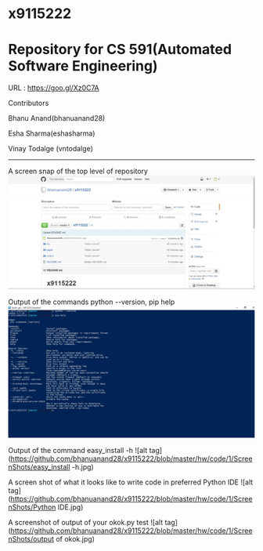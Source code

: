 # x9115222

# Repository for CS 591(Automated Software Engineering)
URL : https://goo.gl/Xz0C7A


Contributors

  Bhanu Anand(bhanuanand28)
  
  Esha Sharma(eshasharma)
  
  Vinay Todalge (vntodalge)
  
________________________________________________________________________________________________________________________


A screen snap of the top level of repository
![alt tag](https://github.com/bhanuanand28/x9115222/blob/master/hw/code/1/ScreenShots/1.jpg)

Output of the commands python --version, pip help
![alt tag](https://github.com/bhanuanand28/x9115222/blob/master/hw/code/1/ScreenShots/2.jpg)

Output of the command easy_install -h
![alt tag](https://github.com/bhanuanand28/x9115222/blob/master/hw/code/1/ScreenShots/easy_install -h.jpg)

A screen shot of what it looks like to write code in preferred Python IDE 
![alt tag](https://github.com/bhanuanand28/x9115222/blob/master/hw/code/1/ScreenShots/Python IDE.jpg)

A screenshot of output of your okok.py test
![alt tag](https://github.com/bhanuanand28/x9115222/blob/master/hw/code/1/ScreenShots/output of okok.jpg)

